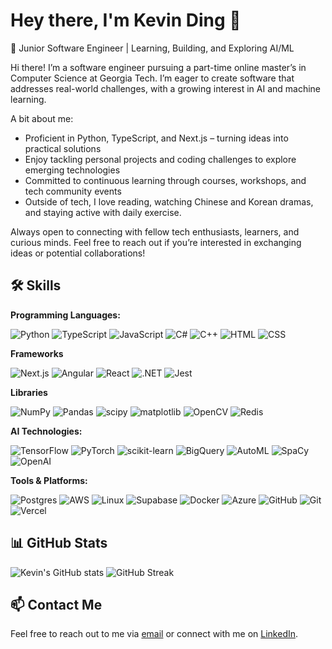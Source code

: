 # Hey there, I'm Kevin Ding 👋

👋 Junior Software Engineer | Learning, Building, and Exploring AI/ML

Hi there! I’m a software engineer pursuing a part-time online master’s in Computer Science at Georgia Tech. I’m eager to create software that addresses real-world challenges, with a growing interest in AI and machine learning.

A bit about me:
- Proficient in Python, TypeScript, and Next.js – turning ideas into practical solutions
- Enjoy tackling personal projects and coding challenges to explore emerging technologies
- Committed to continuous learning through courses, workshops, and tech community events
- Outside of tech, I love reading, watching Chinese and Korean dramas, and staying active with daily exercise.

Always open to connecting with fellow tech enthusiasts, learners, and curious minds. Feel free to reach out if you’re interested in exchanging ideas or potential collaborations!

## 🛠️ Skills

**Programming Languages:**

![Python](https://img.shields.io/badge/Python-3776AB?style=for-the-badge&logo=python&logoColor=white)
![TypeScript](https://img.shields.io/badge/TypeScript-007ACC?style=for-the-badge&logo=typescript&logoColor=white)
![JavaScript](https://img.shields.io/badge/JavaScript-F7DF1E?style=for-the-badge&logo=javascript&logoColor=black)
![C#](https://img.shields.io/badge/C%23-239120?style=for-the-badge&logo=c-sharp&logoColor=white)
![C++](https://img.shields.io/badge/C++-00599C?style=for-the-badge&logo=c%2B%2B&logoColor=white)
![HTML](https://img.shields.io/badge/HTML5-E34F26?style=for-the-badge&logo=html5&logoColor=white)
![CSS](https://img.shields.io/badge/CSS3-1572B6?style=for-the-badge&logo=css3&logoColor=white)

**Frameworks**

![Next.js](https://img.shields.io/badge/Next.js-000000?style=for-the-badge&logo=nextdotjs&logoColor=white)
![Angular](https://img.shields.io/badge/Angular-DD0031?style=for-the-badge&logo=angular&logoColor=white)
![React](https://img.shields.io/badge/React-20232A?style=for-the-badge&logo=react&logoColor=61DAFB)
![.NET](https://img.shields.io/badge/.NET-512BD4?style=for-the-badge&logo=dotnet&logoColor=white)
![Jest](https://img.shields.io/badge/Jest-C21325?style=for-the-badge&logo=jest&logoColor=white)

**Libraries**

![NumPy](https://img.shields.io/badge/NumPy-013243?style=for-the-badge&logo=numpy&logoColor=white)
![Pandas](https://img.shields.io/badge/Pandas-150458?style=for-the-badge&logo=pandas&logoColor=white)
![scipy](https://img.shields.io/badge/scipy-8CAAE6?style=for-the-badge&logo=scipy&logoColor=white)
![matplotlib](https://img.shields.io/badge/matplotlib-013243?style=for-the-badge&logo=matplotlib&logoColor=white)
![OpenCV](https://img.shields.io/badge/OpenCV-5C3EE8?style=for-the-badge&logo=opencv&logoColor=white)
![Redis](https://img.shields.io/badge/Redis-DC382D?style=for-the-badge&logo=redis&logoColor=white)

**AI Technologies:**

![TensorFlow](https://img.shields.io/badge/TensorFlow-FF6F00?style=for-the-badge&logo=tensorflow&logoColor=white)
![PyTorch](https://img.shields.io/badge/PyTorch-EE4C2C?style=for-the-badge&logo=pytorch&logoColor=white)
![scikit-learn](https://img.shields.io/badge/scikit--learn-F7931E?style=for-the-badge&logo=scikit-learn&logoColor=white)
![BigQuery](https://img.shields.io/badge/BigQuery-4285F4?style=for-the-badge&logo=google-cloud&logoColor=white)
![AutoML](https://img.shields.io/badge/AutoML-4285F4?style=for-the-badge&logo=google-cloud&logoColor=white)
![SpaCy](https://img.shields.io/badge/SpaCy-09A3D5?style=for-the-badge&logo=spacy&logoColor=white)
![OpenAI](https://img.shields.io/badge/OpenAI-412991?style=for-the-badge&logo=openai&logoColor=white)

**Tools & Platforms:**

![Postgres](https://img.shields.io/badge/Postgres-336791?style=for-the-badge&logo=postgresql&logoColor=white)
![AWS](https://img.shields.io/badge/AWS-232F3E?style=for-the-badge&logo=amazon-aws&logoColor=white)
![Linux](https://img.shields.io/badge/Linux-FCC624?style=for-the-badge&logo=linux&logoColor=black)
![Supabase](https://img.shields.io/badge/Supabase-3ECF8E?style=for-the-badge&logo=supabase&logoColor=white)
![Docker](https://img.shields.io/badge/Docker-2496ED?style=for-the-badge&logo=docker&logoColor=white)
![Azure](https://img.shields.io/badge/Azure-0078D4?style=for-the-badge&logo=microsoft-azure&logoColor=white)
![GitHub](https://img.shields.io/badge/GitHub-181717?style=for-the-badge&logo=github&logoColor=white)
![Git](https://img.shields.io/badge/Git-F05032?style=for-the-badge&logo=git&logoColor=white)
![Vercel](https://img.shields.io/badge/Vercel-000000?style=for-the-badge&logo=vercel&logoColor=white)

## 📊 GitHub Stats

![Kevin's GitHub stats](https://github-readme-stats.vercel.app/api?username=phanturne&show_icons=true&theme=radical)
![GitHub Streak](https://github-readme-streak-stats.herokuapp.com/?user=phanturne&theme=radical)


## 📫 Contact Me

Feel free to reach out to me via [email](mailto:krding68@gmail.com) or connect with me on [LinkedIn](https://linkedin.com/in/krding).
